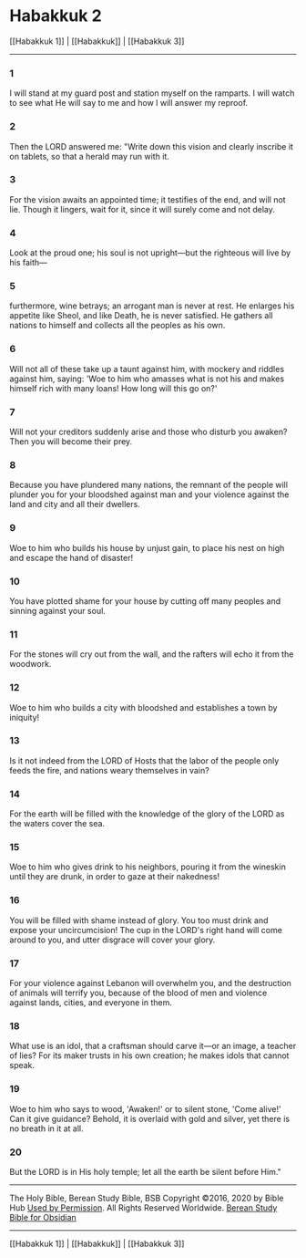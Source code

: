 # Habakkuk 2

[[Habakkuk 1]] | [[Habakkuk]] | [[Habakkuk 3]]

---

### 1
I will stand at my guard post and station myself on the ramparts. I will watch to see what He will say to me and how I will answer my reproof.

### 2
Then the LORD answered me: "Write down this vision and clearly inscribe it on tablets, so that a herald may run with it.

### 3
For the vision awaits an appointed time; it testifies of the end, and will not lie. Though it lingers, wait for it, since it will surely come and not delay.

### 4
Look at the proud one; his soul is not upright—but the righteous will live by his faith—

### 5
furthermore, wine betrays; an arrogant man is never at rest. He enlarges his appetite like Sheol, and like Death, he is never satisfied. He gathers all nations to himself and collects all the peoples as his own.

### 6
Will not all of these take up a taunt against him, with mockery and riddles against him, saying: 'Woe to him who amasses what is not his and makes himself rich with many loans! How long will this go on?'

### 7
Will not your creditors suddenly arise and those who disturb you awaken? Then you will become their prey.

### 8
Because you have plundered many nations, the remnant of the people will plunder you for your bloodshed against man and your violence against the land and city and all their dwellers.

### 9
Woe to him who builds his house by unjust gain, to place his nest on high and escape the hand of disaster!

### 10
You have plotted shame for your house by cutting off many peoples and sinning against your soul.

### 11
For the stones will cry out from the wall, and the rafters will echo it from the woodwork.

### 12
Woe to him who builds a city with bloodshed and establishes a town by iniquity!

### 13
Is it not indeed from the LORD of Hosts that the labor of the people only feeds the fire, and nations weary themselves in vain?

### 14
For the earth will be filled with the knowledge of the glory of the LORD as the waters cover the sea.

### 15
Woe to him who gives drink to his neighbors, pouring it from the wineskin until they are drunk, in order to gaze at their nakedness!

### 16
You will be filled with shame instead of glory. You too must drink and expose your uncircumcision! The cup in the LORD's right hand will come around to you, and utter disgrace will cover your glory.

### 17
For your violence against Lebanon will overwhelm you, and the destruction of animals will terrify you, because of the blood of men and violence against lands, cities, and everyone in them.

### 18
What use is an idol, that a craftsman should carve it—or an image, a teacher of lies? For its maker trusts in his own creation; he makes idols that cannot speak.

### 19
Woe to him who says to wood, 'Awaken!' or to silent stone, 'Come alive!' Can it give guidance? Behold, it is overlaid with gold and silver, yet there is no breath in it at all.

### 20
But the LORD is in His holy temple; let all the earth be silent before Him."

---

The Holy Bible, Berean Study Bible, BSB
Copyright ©2016, 2020 by Bible Hub
[Used by Permission](https://berean.bible/terms.htm). All Rights Reserved Worldwide.
[Berean Study Bible for Obsidian](https://github.com/gapmiss/berean-study-bible-for-obsidian)

---

[[Habakkuk 1]] | [[Habakkuk]] | [[Habakkuk 3]]

